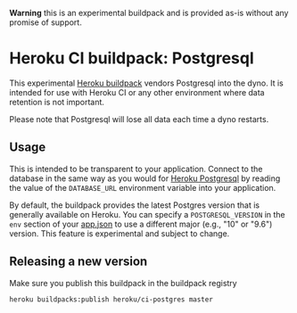 **Warning** this is an experimental buildpack and is provided as-is without any
promise of support.

# Heroku CI buildpack: Postgresql

This experimental [Heroku buildpack](http://devcenter.heroku.com/articles/buildpacks)
vendors Postgresql into the dyno. It is intended for use with Heroku CI or any
other environment where data retention is not important.

Please note that Postgresql will lose all data each time a dyno restarts.

## Usage

This is intended to be transparent to your application. Connect to the database
in the same way as you would for [Heroku Postgresql](https://www.heroku.com/postgres)
by reading the value of the `DATABASE_URL` environment variable into your application.

By default, the buildpack provides the latest Postgres version that is
generally available on Heroku. You can specify a `POSTGRESQL_VERSION`
in the `env` section of your
[app.json](https://devcenter.heroku.com/articles/heroku-ci#environment-variables-env-key)
to use a different major (e.g., "10" or "9.6") version. This feature
is experimental and subject to change.

## Releasing a new version

Make sure you publish this buildpack in the buildpack registry

`heroku buildpacks:publish heroku/ci-postgres master`
